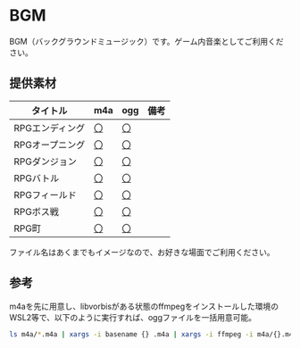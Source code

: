 # BGM

BGM（バックグラウンドミュージック）です。ゲーム内音楽としてご利用ください。

## 提供素材

|タイトル|m4a|ogg|備考|
|----|----|---|---|
|RPGエンディング|[〇](./m4a/RPGエンディング.m4a)|[〇](./ogg/RPGエンディング.ogg)||
|RPGオープニング|[〇](./m4a/RPGオープニング.m4a)|[〇](./ogg/RPGオープニング.ogg)||
|RPGダンジョン|[〇](./m4a/RPGダンジョン.m4a)|[〇](./ogg/RPGダンジョン.ogg)||
|RPGバトル|[〇](./m4a/RPGバトル.m4a)|[〇](./ogg/RPGバトル.ogg)||
|RPGフィールド|[〇](./m4a/RPGフィールド.m4a)|[〇](./ogg/RPGフィールド.ogg)||
|RPGボス戦|[〇](./m4a/RPGボス戦.m4a)|[〇](./ogg/RPGボス戦.ogg)||
|RPG町|[〇](./m4a/RPG町.m4a)|[〇](./ogg/RPG町.ogg)||

ファイル名はあくまでもイメージなので、お好きな場面でご利用ください。

## 参考

m4aを先に用意し、libvorbisがある状態のffmpegをインストールした環境のWSL2等で、以下のように実行すれば、oggファイルを一括用意可能。

```sh
ls m4a/*.m4a | xargs -i basename {} .m4a | xargs -i ffmpeg -i m4a/{}.m4a -acodec libvorbis ogg/{}.ogg
```
